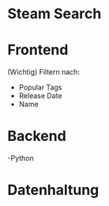 # Steam Search

# Frontend
(Wichtig) Filtern nach: 
- Popular Tags
- Release Date
- Name


# Backend
-Python


# Datenhaltung



